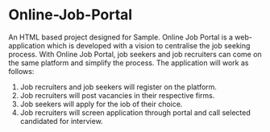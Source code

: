 # Online-Job-Portal
An HTML based project designed for Sample.
Online Job Portal is a web-application which is developed with a vision to centralise the job seeking process. With Online Job Portal, job seekers and job recruiters can come on the same platform and simplify the process. The application will work as follows:

1. Job recruiters and job seekers will register on the platform.
2. Job recruiters will post vacancies in their respective firms.
3. Job seekers will apply for the iob of their choice.
4. Job recruiters will screen application through portal and call selected candidated for interview.
